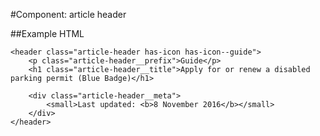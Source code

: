 #Component: article header

##Example HTML

    <header class="article-header has-icon has-icon--guide">
        <p class="article-header__prefix">Guide</p>
        <h1 class="article-header__title">Apply for or renew a disabled parking permit (Blue Badge)</h1>

        <div class="article-header__meta">
            <small>Last updated: <b>8 November 2016</b></small>
        </div>
    </header>
